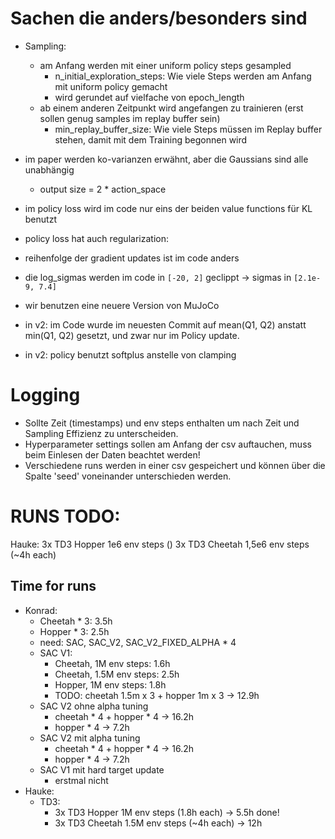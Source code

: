 # Sachen die anders/besonders sind

- Sampling:
    - am Anfang werden mit einer uniform policy steps gesampled
        - n_initial_exploration_steps: Wie viele Steps werden am Anfang mit uniform policy gemacht
        - wird gerundet auf vielfache von epoch_length
    - ab einem anderen Zeitpunkt wird angefangen zu trainieren (erst sollen genug samples im replay buffer sein)
        - min_replay_buffer_size: Wie viele Steps müssen im Replay buffer stehen, damit mit dem Training begonnen wird
- im paper werden ko-varianzen erwähnt, aber die Gaussians sind alle unabhängig
    - output size = 2 * action_space
- im policy loss wird im code nur eins der beiden value functions für KL benutzt
- policy loss hat auch regularization:
- reihenfolge der gradient updates ist im code anders
- die log_sigmas werden im code in `[-20, 2]` geclippt -> sigmas in `[2.1e-9, 7.4]`
- wir benutzen eine neuere Version von MuJoCo

- in v2: im Code wurde im neuesten Commit auf mean(Q1, Q2) anstatt min(Q1, Q2) gesetzt, und zwar nur im Policy update.
- in v2: policy benutzt softplus anstelle von clamping

# Logging
- Sollte Zeit (timestamps) und env steps enthalten um nach Zeit und Sampling Effizienz zu unterscheiden.
- Hyperparameter settings sollen am Anfang der csv auftauchen, muss beim Einlesen der Daten beachtet werden!
- Verschiedene runs werden in einer csv gespeichert und können über die Spalte 'seed' voneinander unterschieden werden.

# RUNS TODO:

Hauke:
3x TD3 Hopper 1e6 env steps ()
3x TD3 Cheetah 1,5e6 env steps (~4h each)

## Time for runs

- Konrad:
    - Cheetah * 3: 3.5h
    - Hopper * 3: 2.5h
    - need: SAC, SAC_V2, SAC_V2_FIXED_ALPHA * 4
    - SAC V1:
        - Cheetah, 1M env steps: 1.6h
        - Cheetah, 1.5M env steps: 2.5h
        - Hopper, 1M env steps: 1.8h
        - TODO: cheetah 1.5m x 3 + hopper 1m x 3 -> 12.9h
    - SAC V2 ohne alpha tuning
        - cheetah * 4 + hopper * 4 -> 16.2h
        - hopper * 4 -> 7.2h
    - SAC V2 mit alpha tuning
        - cheetah * 4 + hopper * 4 -> 16.2h
        - hopper * 4 -> 7.2h
    - SAC V1 mit hard target update
        - erstmal nicht
- Hauke:
    - TD3:
        - 3x TD3 Hopper 1M env steps (1.8h each) -> 5.5h done!
        - 3x TD3 Cheetah 1.5M env steps (~4h each) -> 12h